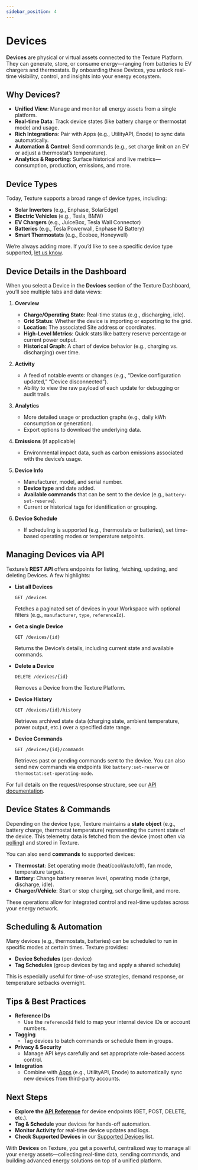 ```yaml
---
sidebar_position: 4
---
```


# Devices

**Devices** are physical or virtual assets connected to the Texture Platform. They can generate, store, or consume energy—ranging from batteries to EV chargers and thermostats. By onboarding these Devices, you unlock real-time visibility, control, and insights into your energy ecosystem.

## Why Devices?

- **Unified View**: Manage and monitor all energy assets from a single platform.  
- **Real-time Data**: Track device states (like battery charge or thermostat mode) and usage.  
- **Rich Integrations**: Pair with Apps (e.g., UtilityAPI, Enode) to sync data automatically.  
- **Automation & Control**: Send commands (e.g., set charge limit on an EV or adjust a thermostat’s temperature).  
- **Analytics & Reporting**: Surface historical and live metrics—consumption, production, emissions, and more.

## Device Types

Today, Texture supports a broad range of device types, including:

- **Solar Inverters** (e.g., Enphase, SolarEdge)  
- **Electric Vehicles** (e.g., Tesla, BMW)  
- **EV Chargers** (e.g., JuiceBox, Tesla Wall Connector)  
- **Batteries** (e.g., Tesla Powerwall, Enphase IQ Battery)  
- **Smart Thermostats** (e.g., Ecobee, Honeywell)  

We’re always adding more. If you’d like to see a specific device type supported, [let us know](https://texture.atlassian.net/servicedesk/customer/portal/2).

## Device Details in the Dashboard

When you select a Device in the **Devices** section of the Texture Dashboard, you’ll see multiple tabs and data views:

1. **Overview**  
   - **Charge/Operating State**: Real-time status (e.g., discharging, idle).  
   - **Grid Status**: Whether the device is importing or exporting to the grid.  
   - **Location**: The associated Site address or coordinates.  
   - **High-Level Metrics**: Quick stats like battery reserve percentage or current power output.  
   - **Historical Graph**: A chart of device behavior (e.g., charging vs. discharging) over time.  

2. **Activity**  
   - A feed of notable events or changes (e.g., “Device configuration updated,” “Device disconnected”).  
   - Ability to view the raw payload of each update for debugging or audit trails.  

3. **Analytics**  
   - More detailed usage or production graphs (e.g., daily kWh consumption or generation).  
   - Export options to download the underlying data.  

4. **Emissions** (if applicable)  
   - Environmental impact data, such as carbon emissions associated with the device’s usage.  

5. **Device Info**  
   - Manufacturer, model, and serial number.  
   - **Device type** and date added.  
   - **Available commands** that can be sent to the device (e.g., `battery-set-reserve`).  
   - Current or historical tags for identification or grouping.  

6. **Device Schedule**  
   - If scheduling is supported (e.g., thermostats or batteries), set time-based operating modes or temperature setpoints.  

## Managing Devices via API

Texture’s **REST API** offers endpoints for listing, fetching, updating, and deleting Devices. A few highlights:

- **List all Devices**  
  ```http
  GET /devices
  ```
  Fetches a paginated set of devices in your Workspace with optional filters (e.g., `manufacturer`, `type`, `referenceId`).

- **Get a single Device**  
  ```http
  GET /devices/{id}
  ```
  Returns the Device’s details, including current state and available commands.

- **Delete a Device**  
  ```http
  DELETE /devices/{id}
  ```
  Removes a Device from the Texture Platform.

- **Device History**  
  ```http
  GET /devices/{id}/history
  ```
  Retrieves archived state data (charging state, ambient temperature, power output, etc.) over a specified date range.

- **Device Commands**  
  ```http
  GET /devices/{id}/commands
  ```
  Retrieves past or pending commands sent to the device. You can also send new commands via endpoints like `battery:set-reserve` or `thermostat:set-operating-mode`.

For full details on the request/response structure, see our [API documentation](/api).

## Device States & Commands

Depending on the device type, Texture maintains a **state object** (e.g., battery charge, thermostat temperature) representing the current state of the device. This telemetry data is fetched from the device (most often via [polling](/docs/devices/polling)) and stored in Texture.

You can also send **commands** to supported devices:

- **Thermostat**: Set operating mode (heat/cool/auto/off), fan mode, temperature targets.  
- **Battery**: Change battery reserve level, operating mode (charge, discharge, idle).  
- **Charger/Vehicle**: Start or stop charging, set charge limit, and more.

These operations allow for integrated control and real-time updates across your energy network.

## Scheduling & Automation

Many devices (e.g., thermostats, batteries) can be scheduled to run in specific modes at certain times. Texture provides:

- **Device Schedules** (per-device)  
- **Tag Schedules** (group devices by tag and apply a shared schedule)

This is especially useful for time-of-use strategies, demand response, or temperature setbacks overnight.

## Tips & Best Practices

- **Reference IDs**  
  - Use the `referenceId` field to map your internal device IDs or account numbers.  
- **Tagging**  
  - Tag devices to batch commands or schedule them in groups.  
- **Privacy & Security**  
  - Manage API keys carefully and set appropriate role-based access control.  
- **Integration**  
  - Combine with [Apps](/docs/platform-concepts/apps) (e.g., UtilityAPI, Enode) to automatically sync new devices from third-party accounts.  

## Next Steps

- **Explore the [API Reference](/api)** for device endpoints (GET, POST, DELETE, etc.).  
- **Tag & Schedule** your devices for hands-off automation.  
- **Monitor Activity** for real-time device updates and logs.  
- **Check Supported Devices** in our [Supported Devices](/docs/sources/supported-devices) list.

With **Devices** on Texture, you get a powerful, centralized way to manage all your energy assets—collecting real-time data, sending commands, and building advanced energy solutions on top of a unified platform.

